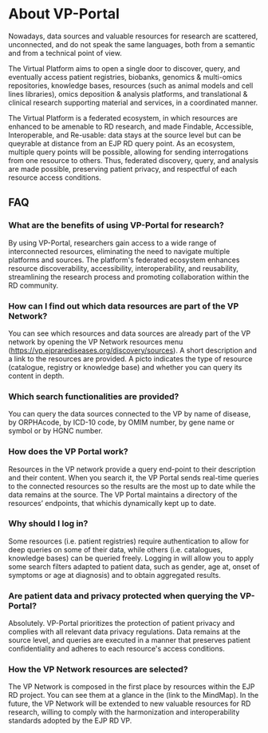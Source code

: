 # About VP-Portal

Nowadays, data sources and valuable resources for research are scattered, unconnected, and do not speak the same languages, both from a semantic and from a technical point of view.

The Virtual Platform aims to open a single door to discover, query, and eventually access patient registries, biobanks, genomics & multi-omics repositories, knowledge bases, resources (such as animal models and cell lines libraries), omics deposition & analysis platforms, and translational & clinical research supporting material and services, in a coordinated manner.

The Virtual Platform is a federated ecosystem, in which resources are enhanced to be amenable to RD research, and made Findable, Accessible, Interoperable, and Re-usable: data stays at the source level but can be queyrable at distance from an EJP RD query point. As an ecosystem, multiple query points will be possible, allowing for sending interrogations from one resource to others. Thus, federated discovery, query, and analysis are made possible, preserving patient privacy, and respectful of each resource access conditions.

## FAQ

### What are the benefits of using VP-Portal for research?

By using VP-Portal, researchers gain access to a wide range of interconnected resources, eliminating the need to navigate multiple platforms and sources. The platform's federated ecosystem enhances resource discoverability, accessibility, interoperability, and reusability, streamlining the research process and promoting collaboration within the RD community.

### How can I find out which data resources are part of the VP Network?

You can see which resources and data sources are already part of the VP network by opening the VP Network resources menu (https://vp.ejprarediseases.org/discovery/sources). A short description and a link to the resources are provided. A picto indicates the type of resource (catalogue, registry or knowledge base) and whether you can query its content in depth.

### Which search functionalities are provided?

You can query the data sources connected to the VP by name of disease, by ORPHAcode, by ICD-10 code, by OMIM number, by gene name or symbol or by HGNC number.

### How does the VP Portal work?

Resources in the VP network provide a query end-point to their description and their content. When you search it, the VP Portal sends real-time queries to the connected resources so the results are the most up to date while the data remains at the source. The VP Portal maintains a directory of the resources’ endpoints, that whichis dynamically kept up to date.

### Why should I log in?

Some resources (i.e. patient registries) require authentication to allow for deep queries on some of their data, while others (i.e. catalogues, knowledge bases) can be queried freely. Logging in will allow you to apply some search filters adapted to patient data, such as gender, age at, onset of symptoms or age at diagnosis) and to obtain aggregated results.


### Are patient data and privacy protected when querying the VP-Portal?

Absolutely. VP-Portal prioritizes the protection of patient privacy and complies with all relevant data privacy regulations. Data remains at the source level, and queries are executed in a manner that preserves patient confidentiality and adheres to each resource's access conditions.

### How the VP Network resources are selected?

The VP Network is composed in the first place by resources within the EJP RD project. You can see them at a glance in the (link to the MindMap). In the future, the VP Network will be extended to new valuable resources for RD research, willing to comply with the harmonization and interoperability standards adopted by the EJP RD VP.

